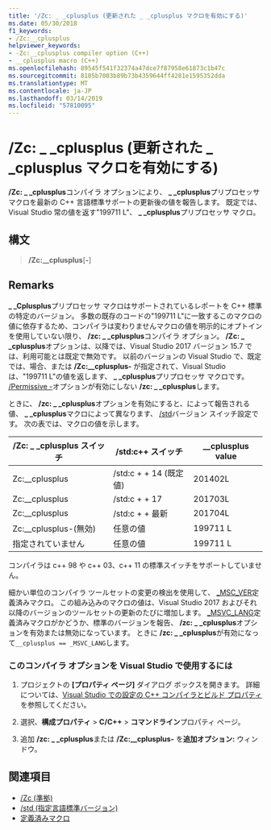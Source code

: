 ```yaml
---
title: '/Zc: _ _cplusplus (更新された _ _cplusplus マクロを有効にする)'
ms.date: 05/30/2018
f1_keywords:
- /Zc:__cplusplus
helpviewer_keywords:
- -Zc:__cplusplus compiler option (C++)
- __cplusplus macro (C++)
ms.openlocfilehash: 89545f541f32374a47dce7f87958e61873c1b47c
ms.sourcegitcommit: 8105b7003b89b73b4359644ff4281e1595352dda
ms.translationtype: MT
ms.contentlocale: ja-JP
ms.lasthandoff: 03/14/2019
ms.locfileid: "57810095"
---
```

# <a name="zccplusplus-enable-updated-cplusplus-macro"></a>/Zc: _ _cplusplus (更新された _ _cplusplus マクロを有効にする)

**/Zc: _ _cplusplus**コンパイラ オプションにより、  **\_ \_cplusplus**プリプロセッサ マクロを最新の C++ 言語標準サポートの更新後の値を報告します。 既定では、Visual Studio 常の値を返す"199711 L"、  **\_ \_cplusplus**プリプロセッサ マクロ。

## <a name="syntax"></a>構文

> **/Zc:__cplusplus**[**-**]

## <a name="remarks"></a>Remarks

 **\_ \_Cplusplus**プリプロセッサ マクロはサポートされているレポートを C++ 標準の特定のバージョン。 多数の既存のコードの"199711 L"に一致するこのマクロの値に依存するため、コンパイラは変わりませんマクロの値を明示的にオプトインを使用していない限り、 **/zc: _ _cplusplus**コンパイラ オプション。 **/Zc: _ _cplusplus**オプションは、以降では、Visual Studio 2017 バージョン 15.7 では、利用可能とは既定で無効です。 以前のバージョンの Visual Studio で、既定では、場合、または **/Zc:__cplusplus-** が指定されて、Visual Studio は、"199711 L"の値を返します、  **\_ \_cplusplus**プリプロセッサ マクロです。 [/Permissive -](permissive-standards-conformance.md)オプションが有効にしない **/zc: _ _cplusplus**します。

ときに、 **/zc: _ _cplusplus**オプションを有効にすると、によって報告される値、  **\_ \_cplusplus**マクロによって異なります、 [/std](std-specify-language-standard-version.md)バージョン スイッチ設定です。 次の表では、マクロの値を示します。

|/Zc: _ _cplusplus スイッチ|/std:c++ スイッチ|__cplusplus value|
|-|-|-|
Zc:__cplusplus|/std:c + + 14 (既定値)|201402L
Zc:__cplusplus|/std:c + + 17|201703L
Zc:__cplusplus|/std:c + + 最新|201704L
Zc:__cplusplus-(無効)|任意の値|199711 L
指定されていません|任意の値|199711 L

コンパイラは c++ 98 や c++ 03、c++ 11 の標準スイッチをサポートしていません。

細かい単位のコンパイラ ツールセットの変更の検出を使用して、 [_MSC_VER](../../preprocessor/predefined-macros.md)定義済みマクロ。 この組み込みのマクロの値は、Visual Studio 2017 およびそれ以降のバージョンのツールセットの更新のたびに増加します。 [_MSVC_LANG](../../preprocessor/predefined-macros.md)定義済みマクロがかどうか、標準のバージョンを報告、 **/zc: _ _cplusplus**オプションを有効または無効になっています。 ときに **/zc: _ _cplusplus**が有効になって`__cplusplus == _MSVC_LANG`します。

### <a name="to-set-this-compiler-option-in-visual-studio"></a>このコンパイラ オプションを Visual Studio で使用するには

1. プロジェクトの **[プロパティ ページ]** ダイアログ ボックスを開きます。 詳細については、[Visual Studio での設定の C++ コンパイラとビルド プロパティ](../working-with-project-properties.md)を参照してください。

1. 選択、**構成プロパティ** > **C/C++** > **コマンドライン**プロパティ ページ。

1. 追加 **/zc: _ _cplusplus**または **/Zc:__cplusplus-** を**追加オプション:** ウィンドウ。

## <a name="see-also"></a>関連項目

- [/Zc (準拠)](zc-conformance.md)
- [/std (指定言語標準バージョン)](std-specify-language-standard-version.md)
- [定義済みマクロ](../../preprocessor/predefined-macros.md)
